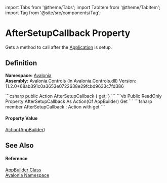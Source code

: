 import Tabs from '@theme/Tabs'; 
import TabItem from '@theme/TabItem'; 
import Tag from '@site/src/components/Tag'; 

# AfterSetupCallback Property


Gets a method to call after the <a href="T_Avalonia_Application">Application</a> is setup.



## Definition
**Namespace:** <a href="N_Avalonia">Avalonia</a>  
**Assembly:** Avalonia.Controls (in Avalonia.Controls.dll) Version: 11.2.0+68ab391c0a3653e0722638e29fcbd9633c7fd386

<Tabs groupId="api-code-preview">
<TabItem value="csharp" label="C#">
```csharp
public Action<AppBuilder> AfterSetupCallback { get; }
```
</TabItem>
<TabItem value="vb" label="VB">
```vb
Public ReadOnly Property AfterSetupCallback As Action(Of AppBuilder)
	Get
```
</TabItem>
<TabItem value="fsharp" label="F#">
```fsharp
member AfterSetupCallback : Action<AppBuilder> with get
```
</TabItem>
</Tabs>



#### Property Value
<a href="https://learn.microsoft.com/dotnet/api/system.action-1" target="_blank" rel="noopener noreferrer">Action</a>(<a href="T_Avalonia_AppBuilder">AppBuilder</a>)

## See Also


#### Reference
<a href="T_Avalonia_AppBuilder">AppBuilder Class</a>  
<a href="N_Avalonia">Avalonia Namespace</a>  
